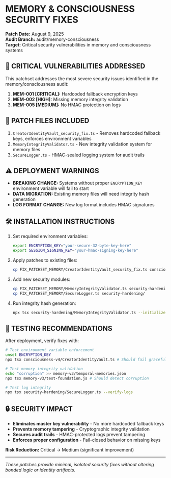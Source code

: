 # MEMORY & CONSCIOUSNESS SECURITY FIXES
**Patch Date:** August 9, 2025  
**Audit Branch:** audit/memory-consciousness  
**Target:** Critical security vulnerabilities in memory and consciousness systems  

## 🚨 CRITICAL VULNERABILITIES ADDRESSED

This patchset addresses the most severe security issues identified in the memory/consciousness audit:

1. **MEM-001 [CRITICAL]:** Hardcoded fallback encryption keys
2. **MEM-002 [HIGH]:** Missing memory integrity validation  
3. **MEM-005 [MEDIUM]:** No HMAC protection on logs

## 📁 PATCH FILES INCLUDED

1. `CreatorIdentityVault_security_fix.ts` - Removes hardcoded fallback keys, enforces environment variables
2. `MemoryIntegrityValidator.ts` - New integrity validation system for memory files
3. `SecureLogger.ts` - HMAC-sealed logging system for audit trails

## ⚠️ DEPLOYMENT WARNINGS

- **BREAKING CHANGE:** Systems without proper `ENCRYPTION_KEY` environment variable will fail to start
- **DATA MIGRATION:** Existing memory files will need integrity hash generation
- **LOG FORMAT CHANGE:** New log format includes HMAC signatures

## 🛠️ INSTALLATION INSTRUCTIONS

1. Set required environment variables:
   ```bash
   export ENCRYPTION_KEY="your-secure-32-byte-key-here"
   export SESSION_SIGNING_KEY="your-hmac-signing-key-here"
   ```

2. Apply patches to existing files:
   ```bash
   cp FIX_PATCHSET_MEMORY/CreatorIdentityVault_security_fix.ts consciousness-v4/CreatorIdentityVault.ts
   ```

3. Add new security modules:
   ```bash
   cp FIX_PATCHSET_MEMORY/MemoryIntegrityValidator.ts security-hardening/
   cp FIX_PATCHSET_MEMORY/SecureLogger.ts security-hardening/
   ```

4. Run integrity hash generation:
   ```bash
   npx tsx security-hardening/MemoryIntegrityValidator.ts --initialize
   ```

## 🧪 TESTING RECOMMENDATIONS

After deployment, verify fixes with:
```bash
# Test environment variable enforcement
unset ENCRYPTION_KEY
npx tsx consciousness-v4/CreatorIdentityVault.ts # Should fail gracefully

# Test memory integrity validation
echo "corruption" >> memory-v3/temporal-memories.json
npx tsx memory-v3/test-foundation.js # Should detect corruption

# Test log integrity
npx tsx security-hardening/SecureLogger.ts --verify-logs
```

## 🔒 SECURITY IMPACT

- **Eliminates master key vulnerability** - No more hardcoded fallback keys
- **Prevents memory tampering** - Cryptographic integrity validation
- **Secures audit trails** - HMAC-protected logs prevent tampering
- **Enforces proper configuration** - Fail-closed behavior on missing keys

**Risk Reduction:** Critical → Medium (significant improvement)

---

*These patches provide minimal, isolated security fixes without altering bonded logic or identity artifacts.*